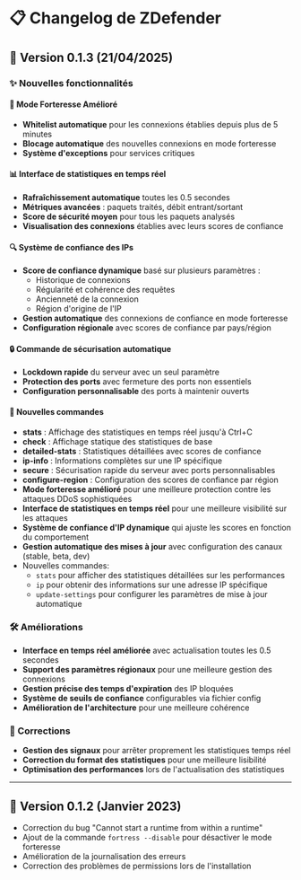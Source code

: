 # 📋 Changelog de ZDefender

## 🚀 Version 0.1.3 (21/04/2025)

### ✨ Nouvelles fonctionnalités

#### 🏰 Mode Forteresse Amélioré
- **Whitelist automatique** pour les connexions établies depuis plus de 5 minutes
- **Blocage automatique** des nouvelles connexions en mode forteresse
- **Système d'exceptions** pour services critiques

#### 📊 Interface de statistiques en temps réel
- **Rafraîchissement automatique** toutes les 0.5 secondes
- **Métriques avancées** : paquets traités, débit entrant/sortant
- **Score de sécurité moyen** pour tous les paquets analysés
- **Visualisation des connexions** établies avec leurs scores de confiance

#### 🔍 Système de confiance des IPs
- **Score de confiance dynamique** basé sur plusieurs paramètres :
  - Historique de connexions
  - Régularité et cohérence des requêtes
  - Ancienneté de la connexion
  - Région d'origine de l'IP
- **Gestion automatique** des connexions de confiance en mode forteresse
- **Configuration régionale** avec scores de confiance par pays/région

#### 🔒 Commande de sécurisation automatique
- **Lockdown rapide** du serveur avec un seul paramètre
- **Protection des ports** avec fermeture des ports non essentiels
- **Configuration personnalisable** des ports à maintenir ouverts

#### 🔄 Nouvelles commandes
- **stats** : Affichage des statistiques en temps réel jusqu'à Ctrl+C
- **check** : Affichage statique des statistiques de base
- **detailed-stats** : Statistiques détaillées avec scores de confiance
- **ip-info** : Informations complètes sur une IP spécifique
- **secure** : Sécurisation rapide du serveur avec ports personnalisables
- **configure-region** : Configuration des scores de confiance par région
- **Mode forteresse amélioré** pour une meilleure protection contre les attaques DDoS sophistiquées
- **Interface de statistiques en temps réel** pour une meilleure visibilité sur les attaques
- **Système de confiance d'IP dynamique** qui ajuste les scores en fonction du comportement
- **Gestion automatique des mises à jour** avec configuration des canaux (stable, beta, dev)
- Nouvelles commandes:
  - `stats` pour afficher des statistiques détaillées sur les performances
  - `ip` pour obtenir des informations sur une adresse IP spécifique
  - `update-settings` pour configurer les paramètres de mise à jour automatique

### 🛠️ Améliorations

- **Interface en temps réel améliorée** avec actualisation toutes les 0.5 secondes
- **Support des paramètres régionaux** pour une meilleure gestion des connexions
- **Gestion précise des temps d'expiration** des IP bloquées
- **Système de seuils de confiance** configurables via fichier config
- **Amélioration de l'architecture** pour une meilleure cohérence

### 🐛 Corrections

- **Gestion des signaux** pour arrêter proprement les statistiques temps réel
- **Correction du format des statistiques** pour une meilleure lisibilité
- **Optimisation des performances** lors de l'actualisation des statistiques

---

## 🔄 Version 0.1.2 (Janvier 2023)

- Correction du bug "Cannot start a runtime from within a runtime"
- Ajout de la commande `fortress --disable` pour désactiver le mode forteresse
- Amélioration de la journalisation des erreurs
- Correction des problèmes de permissions lors de l'installation 